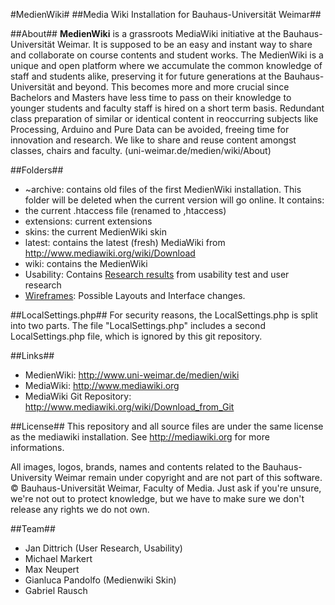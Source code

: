 ﻿#MedienWiki#
##Media Wiki Installation for Bauhaus-Universität Weimar##

##About##
**MedienWiki** is a grassroots MediaWiki initiative at the Bauhaus-Universität Weimar. It is supposed to be an easy and instant way to share and collaborate on course contents and student works. The MedienWiki is a unique and open platform where we accumulate the common knowledge of staff and students alike, preserving it for future generations at the Bauhaus-Universität and beyond. This becomes more and more crucial since Bachelors and Masters have less time to pass on their knowledge to younger students and faculty staff is hired on a short term basis. Redundant class preparation of similar or identical content in reoccurring subjects like Processing, Arduino and Pure Data can be avoided, freeing time for innovation and research. We like to share and reuse content amongst classes, chairs and faculty. (uni-weimar.de/medien/wiki/About)

##Folders##
* ~archive: contains old files of the first MedienWiki installation. This folder will be deleted when the current version will go online. It contains:
 * the current .htaccess file (renamed to ,htaccess)
 * extensions: current extensions
 * skins: the current MedienWiki skin
* latest: contains the latest (fresh) MediaWiki from http://www.mediawiki.org/wiki/Download
* wiki: contains the MedienWiki
* Usability: Contains [Research results](/usability/Forschungsergebnisse.md) from usability test and user research
 * [Wireframes](/usability/Wireframes/readme.md): Possible Layouts and Interface changes. 

##LocalSettings.php##
For security reasons, the LocalSettings.php is split into two parts. The file "LocalSettings.php" includes a second LocalSettings.php file, which is ignored by this git repository.

##Links##
* MedienWiki: http://www.uni-weimar.de/medien/wiki
* MediaWiki: http://www.mediawiki.org
* MediaWiki Git Repository: http://www.mediawiki.org/wiki/Download_from_Git

##License##
This repository and all source files are under the same license as the mediawiki installation. See http://mediawiki.org for more informations.

All images, logos, brands, names and contents related to the Bauhaus-University Weimar remain under copyright and are not part of this software. © Bauhaus-Universität Weimar, Faculty of Media. Just ask if you're unsure, we're not out to protect knowledge, but we have to make sure we don't release any rights we do not own.

##Team##
* Jan Dittrich (User Research, Usability) 
* Michael Markert
* Max Neupert
* Gianluca Pandolfo (Medienwiki Skin)
* Gabriel Rausch
